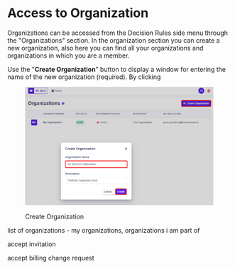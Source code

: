 # Access to Organization

Organizations can be accessed from the Decision Rules side menu through the "Organizations" section. In the organization section you can create a new organization, also here you can find all your organizations and organizations in which you are a member.

Use the "**Create Organization**" button to display a window for entering the name of the new organization (required). By clicking&#x20;

<figure><img src="../../.gitbook/assets/create_organization.png" alt=""><figcaption><p>Create Organization</p></figcaption></figure>

list of organizations - my organizations, organizations i am part of

accept invitation

accept billing change request
